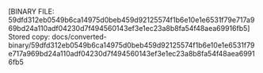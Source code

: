 [BINARY FILE: 59dfd312eb0549b6ca14975d0beb459d92125574f1b6e10e1e6531f79e717a969bd24a110adf04230d7f494560143ef3e1ec23a8b8fa54f48aea69916fb5]
Stored copy: docs/converted-binary/59dfd312eb0549b6ca14975d0beb459d92125574f1b6e10e1e6531f79e717a969bd24a110adf04230d7f494560143ef3e1ec23a8b8fa54f48aea69916fb5
